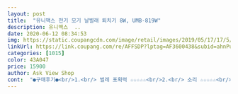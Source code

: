 ```yaml
---
layout: post 
title:  "유니맥스 전기 모기 날벌래 퇴치기 8W, UMB-819W" 
description: 유니맥스  ..
date: 2020-06-12 08:34:53 
img: https://static.coupangcdn.com/image/retail/images/2019/05/17/17/5/6a0b2af2-051d-4752-8199-45c17ea68614.jpg 
linkUrl: https://link.coupang.com/re/AFFSDP?lptag=AF3600438&subid=ahnPublicAsk&pageKey=223238256&itemId=701049180&vendorItemId=4788823715&traceid=V0-113-d41e5ea9b2fcaf65 
categories: [1015] 
color: 43A047 
price: 15900 
author: Ask View Shop 
cont:  "●구매후기●<br/>1.<br/> 벌레 포획력 ☆☆☆☆☆<br/>2.<br/> 소리 ☆☆☆☆☆<br/>가볍고 이동성은 좋아서<br/>건전지였으면 하는 아쉬움이 살짝들어요.<br/>.<br/><br/>다음주에  캠핑갈거라 일주일 여유잡고  주문했는데 쿠팡 로켓배송이라고  해도 기본 3.<br/>4일은 걸릴거라 생각해서  주문했는데  2틀걸렸네여 ... <br/><br/>돈도절약할겸 모기퇴치제 하나구입하게  되었읍니다<br/>디자인도 심플한것이 제  마음에  쏙드네여<br/>반신반의하는 마음으로 샀는데 벌레 잡힌 거 보고 굉장히 만족스럽습니다!!<br/>벌레 많이 잡히길 바래봅니다<br/>비온뒤 다음날이라 습해서 인지 날벌레와 모기가 극성일텐데 많이 퇴치해주길 기대되요<br/>빠른배송감사합니다 모기퇴치기  처음사용해보내요<br/>오래오래 사용할 수 있으면 좋겠어요<br/>일단 큰아이 방과 연결된 배란다가 세탁실과 분리수거를 하는곳이고 외부라 풀숲에 주차가 되어있는곳이라 벌레가 많아서 설치했어요.<br/> 왔다갔다하는 문옆에 설치를 했는데 조금 불편하긴 할듯해요.<br/>.<br/> 마땅한 황금터가 없어서리 ㅎㅎ<br/>일반램프가 아닌 자외선 램프라 수명도 오래가고  밝기도 일반램프보다는 10배가 더밝다고하네여  A.<br/>S 보증기간도  2년으로되어있고 ... <br/><br/>자외선램프도 일반래프보다 수명도 10배가 길다니<br/>저희는 아파트라 집에서 사용할일은 많이는 없겧지만 마당이있는 주택에는 모기장처놓구 사용해보시면 좋을것같네여 ... <br/><br/>저희식구가 캠핑을 많이다니다보니  모기향이나 킬라위주로 갖고다녔었는데 일회용으로  쓰다보니  돈이  많이들더라고요  그래서<br/>전 개인적으로<br/>전원코드로 되어있어서 설치가 좀 제한적인거 같아요.<br/>.<br/><br/>제가 월래 리뷰는 잘 안다는데  너무감사하고 고마워서 글 올립니다<br/>진짜 신기한게 소리가 하나도 안 나요.<br/> 완전 무소음!!<br/>집이 1층이라 꼭 필요한제품이라 구매했어요<br/>집이 저층이고 여름이 되면서 작은 날벌레들이 방충망을 통과하고 계속 들어오더라구요 ㅠ 빠르고 잘 안잡히고, 점점 벌레수는 많아지고 해서 반신반의하는 마음으로 사봤는데 효과 진짜 좋습니다(사진참조)!! 오늘 하루종일 켜놨는데 67마리 잡힌 거 같아요.<br/> 밤까지 날아다니는 벌레 없어서 완전 대만족입니다.<br/><br/>콘센트와 전기공급만된다면 캠핑시에도 아주 좋을거같아요<br/>큰배란다에 설치하고 싶었는데 콘센트가 없어서 설치못해요 ㅠ<br/>포집통도 청소가 용이하고 좋으네요기계는 청소와 관리가 용이한것이 최고예요!!<br/>혹 램프교환시 본인이  하실경우 고장날수있으니  서비스센터에  문의하시면 된답니다<br/>" 
---
```

